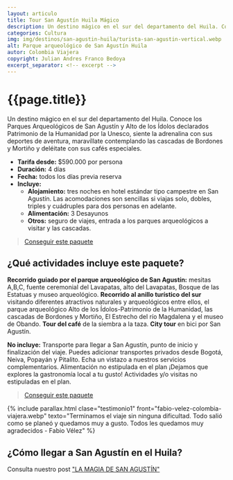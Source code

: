 ```yaml
---
layout: articulo
title: Tour San Agustín Huila Mágico
description: Un destino mágico en el sur del departamento del Huila. Conoce los Parques Arqueológicos de San Agustín y Alto de los Ídolos
categories: Cultura
img: img/destinos/san-agustin-huila/turista-san-agustin-vertical.webp
alt: Parque arqueológico de San Agustín Huila
autor: Colombia Viajera
copyright: Julian Andres Franco Bedoya
excerpt_separator: <!-- excerpt -->
---
```


# {{page.title}}

Un destino mágico en el sur del departamento del Huila. Conoce los Parques Arqueológicos de San Agustín y Alto de los Ídolos declarados Patrimonio de la Humanidad por la Unesco, siente la adrenalina con sus deportes de aventura, maravíllate contemplando las cascadas de Bordones y Mortiño y deléitate con sus cafés especiales.

<!-- excerpt -->

* **Tarifa desde:** $590.000 por persona
* **Duración:** 4 días
* **Fecha:** todos los días previa reserva
* **Incluye:**
  * **Alojamiento:** tres noches en hotel estándar tipo campestre en San Agustín.  Las acomodaciones son sencillas si viajas solo, dobles, triples y cuádruples para dos personas en adelante.
  * **Alimentación:** 3 Desayunos
  * **Otros:** seguro de viajes, entrada a los parques arqueológicos a visitar y las cascadas.

>[Conseguir este paquete](https://api.whatsapp.com/send?phone=+573209673925&text=Hola.%20Me%20encantar%C3%ADa%20saber%20m%C3%A1s%20sobre%20este%20paquete:%20Tour%20San%20Agust%C3%ADn%20M%C3%A1gico)

## ¿Qué actividades incluye este paquete?

**Recorrido guiado por el parque arqueológico de San Agustín:** mesitas A,B,C, fuente ceremonial del Lavapatas, alto del Lavapatas, Bosque de las Estatuas y museo arqueológico. **Recorrido al anillo turístico del sur** visitando diferentes atractivos naturales y arqueológicos entre ellos, el parque arqueológico Alto de los Ídolos-Patrimonio de la Humanidad, las cascadas de Bordones y Mortiño, El Estrecho del río Magdalena y el museo de Obando. **Tour del café** de la siembra a la taza. **City tour** en bici por San Agustín.

**No incluye:** Transporte para llegar a San Agustín, punto de inicio y finalización del viaje. Puedes adicionar transportes privados desde Bogotá, Neiva, Popayán y Pitalito. Echa un vistazo a nuestros servicios complementarios. Alimentación no estipulada en el plan ¡Dejamos que explores la gastronomía local a tu gusto! Actividades y/o visitas no estipuladas en el plan.

>[Conseguir este paquete](https://api.whatsapp.com/send?phone=+573209673925&text=Hola.%20Me%20encantar%C3%ADa%20saber%20m%C3%A1s%20sobre%20este%20paquete:%20Tour%20San%20Agust%C3%ADn%20M%C3%A1gico)

{% include parallax.html clase="testimonio1" front="fabio-velez-colombia-viajera.webp" texto="Terminamos el viaje sin ninguna dificultad. Todo salió como se planeó y quedamos muy a gusto. Todos les quedamos muy agradecidos - Fabio Vélez" %}

## ¿Cómo llegar a San Agustín en el Huila?

Consulta nuestro post ["LA MAGIA DE SAN AGUSTÍN"]({{site.baseurl}}/san-agustin/)
